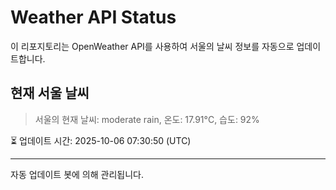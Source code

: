 
# Weather API Status

이 리포지토리는 OpenWeather API를 사용하여 서울의 날씨 정보를 자동으로 업데이트합니다.

## 현재 서울 날씨
> 서울의 현재 날씨: moderate rain, 온도: 17.91°C, 습도: 92%

⏳ 업데이트 시간: 2025-10-06 07:30:50 (UTC)

---
자동 업데이트 봇에 의해 관리됩니다.
